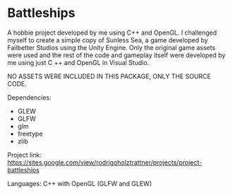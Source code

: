 # Battleships

A hobbie project developed by me using C++ and OpenGL.
I challenged myself to create a simple copy of Sunless Sea, a game developed by Failbetter Studios using the Unity Engine. Only the original game assets were used and the rest of the code and gameplay itself were developed by me using just C ++ and OpenGL in Visual Studio. 

NO ASSETS WERE INCLUDED IN THIS PACKAGE, ONLY THE SOURCE CODE.

Dependencies:
- GLEW
- GLFW
- glm
- freetype
- zlib

Project link: https://sites.google.com/view/rodrigoholztrattner/projects/project-battleships

Languages: C++ with OpenGL (GLFW and GLEW)
